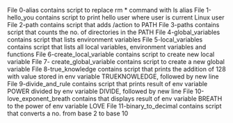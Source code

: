 File 0-alias contains script to replace rm * command with ls alias
File 1-hello_you contains script to print hello user where user is current Linux user
File 2-path contains script that adds /action to PATH
File 3-paths contains script that counts the no. of directories in the PATH
File 4-global_variables contains script that lists environment variables
File 5-local_variables contains script that lists all local variables, environment variables and functions
File 6-create_local_variable contains script to create new local variable
File 7- create_global_variable contains script to create a new global variable
File 8-true_knowledge contains script that prints the addition of 128 with value stored in env variable TRUEKNOWLEDGE, followed by new line
File 9-divide_and_rule contains script that prints result of env variable POWER divided by env variable DIVIDE, followed by new line
File 10-love_exponent_breath contains that displays result of env variable BREATH  to the power of env variable LOVE
File 11-binary_to_decimal contains script that converts a no. from base 2 to base 10

